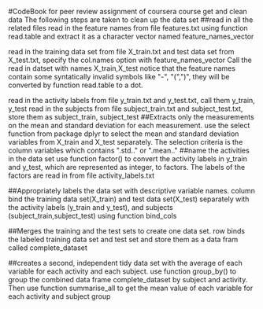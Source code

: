 #CodeBook for peer review assignment of coursera course get and clean data
The following steps are taken to clean up the data set
##read in all the related files
read in the feature names from file features.txt using function read.table and extract it as a character vector named feature_names_vector

read in the training data set from file X_train.txt and test data set from X_test.txt, specify the col.names option with feature_names_vector
Call the read in datset with names X_train,X_test
notice that the feature names contain some syntatically invalid symbols like "-", "(",")", they will be converted by function read.table to a dot.

read in the activity labels from file y_train.txt and y_test.txt, call them y_train, y_test
read in the subjects from file subject_train.txt and subject_test.txt, store them as subject_train, subject_test
##Extracts only the measurements on the mean and standard deviation for each measurement.
use the select function from package dplyr to select the mean and standard deviation variables from X_train and X_test separately.
The selection criteria is the column variables which contains ".std.." or ".mean.."
##name the activities in the data set
use function factor() to convert the activity labels in y_train and y_test, which are represented as integer, to factors.
The labels of the factors are read in from file activity_labels.txt 

##Appropriately labels the data set with descriptive variable names.
column bind the training data set(X_train) and test data set(X_test) separately with the activity labels (y_train and y_test), 
and subjects (subject_train,subject_test) using function bind_cols

##Merges the training and the test sets to create one data set.
row binds the labeled training data set and test set and store them as a data fram called complete_dataset

##creates a second, independent tidy data set with the average of each variable for each activity and each subject.
use function group_by() to group the combined data frame complete_dataset by subject and activity. Then use function summarise_all to get the mean value
of each variable for each activity and subject group 